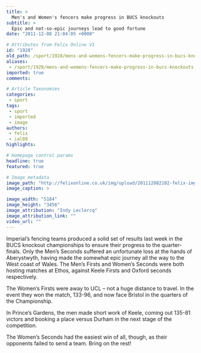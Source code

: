 ```yaml
---
title: >
  Men's and Women's fencers make progress in BUCS knockouts
subtitle: >
  Epic and not-so-epic journeys lead to good fortune
date: "2011-12-08 21:04:05 +0000"

# Attributes from Felix Online V1
id: "1928"
old_path: /sport/1928/mens-and-womens-fencers-make-progress-in-bucs-knockouts
aliases:
 - /sport/1928/mens-and-womens-fencers-make-progress-in-bucs-knockouts
imported: true
comments:

# Article Taxonomies
categories:
 - sport
tags:
 - sport
 - imported
 - image
authors:
 - felix
 - ial08
highlights:

# Homepage control params
headline: true
featured: true

# Image metadata
image_path: "http://felixonline.co.uk/img/upload/201112082102-felix-img_7895.jpg"
image_caption: >

image_width: "5184"
image_height: "3456"
image_attribution: "Indy Leclercq"
image_attribution_link: ""
video_url: ""
---
```


Imperial’s fencing teams produced a solid set of results last week in the BUCS knockout championships to ensure their progress to the quarter-finals. Only the Men’s Seconds suffered an unfortunate loss at the hands of Aberystwyth, having made the somewhat epic journey all the way to the West coast of Wales. The Men’s Firsts and Women’s Seconds were both hosting matches at Ethos, against Keele Firsts and Oxford seconds respectively.

The Women’s Firsts were away to UCL – not a huge distance to travel. In the event they won the match, 133-96, and now face Bristol in the quarters of the Championship.

In Prince’s Gardens, the men made short work of Keele, coming out 135-81 victors and booking a place versus Durham in the next stage of the competition.

The Women’s Seconds had the easiest win of all, though, as their opponents failed to send a team. Bring on the rest!

